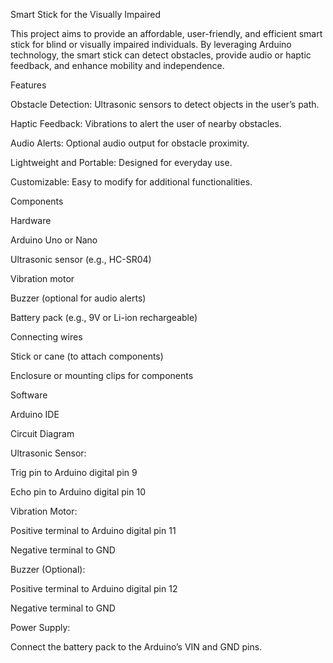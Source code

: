 Smart Stick for the Visually Impaired

This project aims to provide an affordable, user-friendly, and efficient smart stick for blind or visually impaired individuals. By leveraging Arduino technology, the smart stick can detect obstacles, provide audio or haptic feedback, and enhance mobility and independence.

Features

Obstacle Detection: Ultrasonic sensors to detect objects in the user’s path.

Haptic Feedback: Vibrations to alert the user of nearby obstacles.

Audio Alerts: Optional audio output for obstacle proximity.

Lightweight and Portable: Designed for everyday use.

Customizable: Easy to modify for additional functionalities.

Components

Hardware

Arduino Uno or Nano

Ultrasonic sensor (e.g., HC-SR04)

Vibration motor

Buzzer (optional for audio alerts)

Battery pack (e.g., 9V or Li-ion rechargeable)


Connecting wires

Stick or cane (to attach components)

Enclosure or mounting clips for components

Software

Arduino IDE

Circuit Diagram

Ultrasonic Sensor:

Trig pin to Arduino digital pin 9

Echo pin to Arduino digital pin 10

Vibration Motor:

Positive terminal to Arduino digital pin 11

Negative terminal to GND

Buzzer (Optional):

Positive terminal to Arduino digital pin 12

Negative terminal to GND

Power Supply:

Connect the battery pack to the Arduino’s VIN and GND pins.
